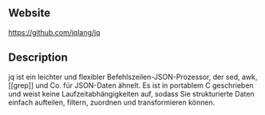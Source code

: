 ## Website

https://github.com/jqlang/jq

## Description

jq ist ein leichter und flexibler Befehlszeilen-JSON-Prozessor, der sed, awk, [[grep]] und Co. für JSON-Daten ähnelt. Es ist in portablem C geschrieben und weist keine Laufzeitabhängigkeiten auf, sodass Sie strukturierte Daten einfach aufteilen, filtern, zuordnen und transformieren können.

